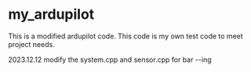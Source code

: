 # my_ardupilot
This is a modified ardupilot code. This code is my own test code to meet project needs. 

2023.12.12 modify the system.cpp and sensor.cpp for bar --ing
